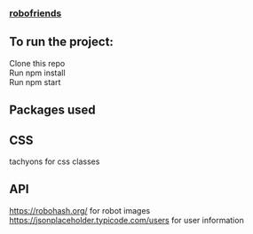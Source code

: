 ### [robofriends](https://omkaradhali.github.io/robofriends/)

## To run the project:

Clone this repo<br>
Run npm install<br>
Run npm start<br>


## Packages used

## CSS
tachyons for css classes<br>

## API
https://robohash.org/ for robot images <br>
https://jsonplaceholder.typicode.com/users for user information <br>
